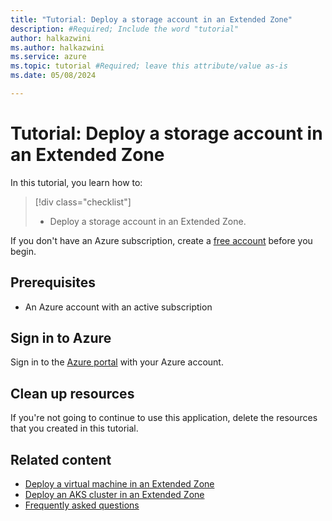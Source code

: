 ```yaml
---
title: "Tutorial: Deploy a storage account in an Extended Zone"
description: #Required; Include the word "tutorial"
author: halkazwini
ms.author: halkazwini
ms.service: azure
ms.topic: tutorial #Required; leave this attribute/value as-is
ms.date: 05/08/2024

---
```


# Tutorial: Deploy a storage account in an Extended Zone

In this tutorial, you learn how to:

> [!div class="checklist"]
> * Deploy a storage account in an Extended Zone.

If you don't have an Azure subscription, create a [free account](https://azure.microsoft.com/free/?WT.mc_id=A261C142F) before you begin.

## Prerequisites

- An Azure account with an active subscription

## Sign in to Azure

Sign in to the [Azure portal](https://portal.azure.com) with your Azure account.

## Clean up resources

If you're not going to continue to use this application, delete the resources that you created in this tutorial.

## Related content

- [Deploy a virtual machine in an Extended Zone](deploy-vm-portal.md)
- [Deploy an AKS cluster in an Extended Zone](deploy-aka-cluster.md)
- [Frequently asked questions](faq.md)
